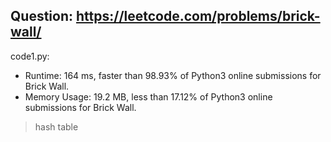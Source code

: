 ## Question: https://leetcode.com/problems/brick-wall/

code1.py:
* Runtime: 164 ms, faster than 98.93% of Python3 online submissions for Brick Wall.
* Memory Usage: 19.2 MB, less than 17.12% of Python3 online submissions for Brick Wall.
> hash table
